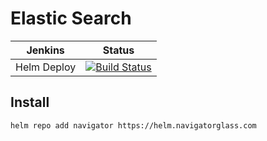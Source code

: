 # Elastic Search

 Jenkins | Status  
------------ | -------------
Helm Deploy  | [![Build Status](https://jenkins.navigatorglass.com/buildStatus/icon?job=Navigator-Charts%2Fnavigator-data)](https://jenkins.navigatorglass.com/view/Navigator/job/Navigator-Charts/job/navigator-data/)


## Install 

```
helm repo add navigator https://helm.navigatorglass.com
```



